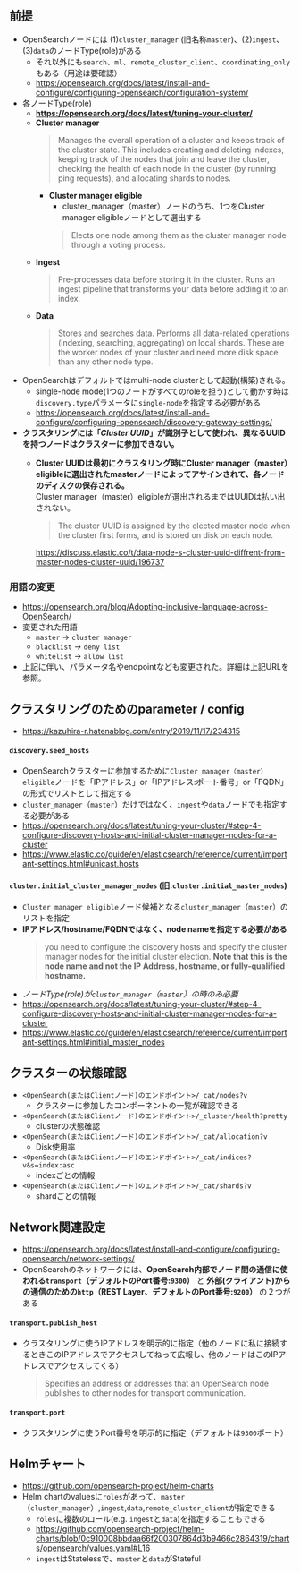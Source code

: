 ## 前提
- OpenSearchノードには (1)`cluster_manager` (旧名称`master`)、(2)`ingest`、(3)`data`のノードType(role)がある
  - それ以外にも`search`、`ml`、`remote_cluster_client`、`coordinating_only`もある（用途は要確認）
  - https://opensearch.org/docs/latest/install-and-configure/configuring-opensearch/configuration-system/
- 各ノードType(role)
  - **https://opensearch.org/docs/latest/tuning-your-cluster/**
  - **Cluster manager**  
    > Manages the overall operation of a cluster and keeps track of the cluster state. This includes creating and deleting indexes, keeping track of the nodes that join and leave the cluster, checking the health of each node in the cluster (by running ping requests), and allocating shards to nodes.
    - **Cluster manager eligible**  
      - cluster_manager（master）ノードのうち、1つをCluster manager eligibleノードとして選出する
      > Elects one node among them as the cluster manager node through a voting process.
  - **Ingest**  
    > Pre-processes data before storing it in the cluster. Runs an ingest pipeline that transforms your data before adding it to an index.
  - **Data**
    > Stores and searches data. Performs all data-related operations (indexing, searching, aggregating) on local shards. These are the worker nodes of your cluster and need more disk space than any other node type.
- OpenSearchはデフォルトではmulti-node clusterとして起動(構築)される。
  - single-node mode(1つのノードがすべてのroleを担う)として動かす時は`discovery.type`パラメータに`single-node`を指定する必要がある
  - https://opensearch.org/docs/latest/install-and-configure/configuring-opensearch/discovery-gateway-settings/
- **クラスタリングには「_Cluster UUID_」が識別子として使われ、異なるUUIDを持つノードはクラスターに参加できない。**
  - **Cluster UUIDは最初にクラスタリング時にCluster manager（master）eligibleに選出されたmasterノードによってアサインされて、各ノードのディスクの保存される。**  
    Cluster manager（master）eligibleが選出されるまではUUIDは払い出されない。
    > The cluster UUID is assigned by the elected master node when the cluster first forms, and is stored on disk on each node.

    https://discuss.elastic.co/t/data-node-s-cluster-uuid-diffrent-from-master-nodes-cluster-uuid/196737

### 用語の変更
- https://opensearch.org/blog/Adopting-inclusive-language-across-OpenSearch/
- 変更された用語
  - `master` -> `cluster manager`
  - `blacklist` -> `deny list`
  - `whitelist` -> `allow list`
- 上記に伴い、パラメータ名やendpointなども変更された。詳細は上記URLを参照。

## クラスタリングのためのparameter / config
- https://kazuhira-r.hatenablog.com/entry/2019/11/17/234315
#### **`discovery.seed_hosts`**
- OpenSearchクラスターに参加するために`Cluster manager（master） eligible`ノードを「IPアドレス」or「IPアドレス:ポート番号」or「FQDN」の形式でリストとして指定する
- `cluster_manager`（`master`）だけではなく、`ingest`や`data`ノードでも指定する必要がある
- https://opensearch.org/docs/latest/tuning-your-cluster/#step-4-configure-discovery-hosts-and-initial-cluster-manager-nodes-for-a-cluster
- https://www.elastic.co/guide/en/elasticsearch/reference/current/important-settings.html#unicast.hosts

#### **`cluster.initial_cluster_manager_nodes`** (旧:`cluster.initial_master_nodes`)
- `Cluster manager eligible`ノード候補となる`cluster_manager`（`master`）のリストを指定
- **IPアドレス/hostname/FQDNではなく、node nameを指定する必要がある**  
  > you need to configure the discovery hosts and specify the cluster manager nodes for the initial cluster election. **Note that this is the node name and not the IP Address, hostname, or fully-qualified hostname.**
- *ノードType(role)が`cluster_manager`（`master`）の時のみ必要*
- https://opensearch.org/docs/latest/tuning-your-cluster/#step-4-configure-discovery-hosts-and-initial-cluster-manager-nodes-for-a-cluster
- https://www.elastic.co/guide/en/elasticsearch/reference/current/important-settings.html#initial_master_nodes

## クラスターの状態確認
- `<OpenSearch(またはClientノード)のエンドポイント>/_cat/nodes?v`
  - クラスターに参加したコンポーネントの一覧が確認できる
- `<OpenSearch(またはClientノード)のエンドポイント>/_cluster/health?pretty`
  - clusterの状態確認
- `<OpenSearch(またはClientノード)のエンドポイント>/_cat/allocation?v`
  - Disk使用率
- `<OpenSearch(またはClientノード)のエンドポイント>/_cat/indices?v&s=index:asc`
  - indexごとの情報
- `<OpenSearch(またはClientノード)のエンドポイント>/_cat/shards?v`
  - shardごとの情報

## Network関連設定
- https://opensearch.org/docs/latest/install-and-configure/configuring-opensearch/network-settings/
- OpenSearchのネットワークには、**OpenSearch内部でノード間の通信に使われる`transport`（デフォルトのPort番号:`9300`）** と **外部(クライアント)からの通信のための`http`（REST Layer、デフォルトのPort番号:`9200`）** の２つがある
#### **`transport.publish_host`**
- クラスタリングに使うIPアドレスを明示的に指定（他のノードに私に接続するときこのIPアドレスでアクセスしてねって広報し、他のノードはこのIPアドレスでアクセスしてくる）  
  > Specifies an address or addresses that an OpenSearch node publishes to other nodes for transport communication.
#### **`transport.port`**
- クラスタリングに使うPort番号を明示的に指定（デフォルトは`9300`ポート）

## Helmチャート
- https://github.com/opensearch-project/helm-charts
- Helm chartのvaluesに`roles`があって、`master`（`cluster_manager`）,`ingest`,`data`,`remote_cluster_client`が指定できる
  - `roles`に複数のロール(e.g. `ingest`と`data`)を指定することもできる
  - https://github.com/opensearch-project/helm-charts/blob/0c910008bbdaa66f200307864d3b9466c2864319/charts/opensearch/values.yaml#L16
  - `ingest`はStatelessで、`master`と`data`がStateful